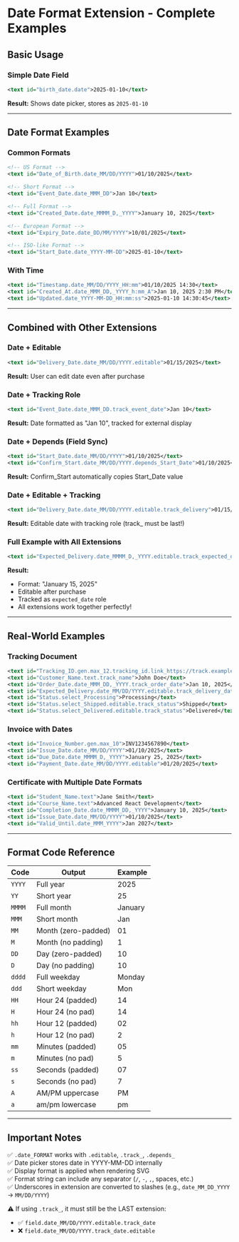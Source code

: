 # Date Format Extension - Complete Examples

## Basic Usage

### Simple Date Field
```xml
<text id="birth_date.date">2025-01-10</text>
```
**Result:** Shows date picker, stores as `2025-01-10`

---

## Date Format Examples

### Common Formats
```xml
<!-- US Format -->
<text id="Date_of_Birth.date_MM/DD/YYYY">01/10/2025</text>

<!-- Short Format -->
<text id="Event_Date.date_MMM_DD">Jan 10</text>

<!-- Full Format -->
<text id="Created_Date.date_MMMM_D,_YYYY">January 10, 2025</text>

<!-- European Format -->
<text id="Expiry_Date.date_DD/MM/YYYY">10/01/2025</text>

<!-- ISO-like Format -->
<text id="Start_Date.date_YYYY-MM-DD">2025-01-10</text>
```

### With Time
```xml
<text id="Timestamp.date_MM/DD/YYYY_HH:mm">01/10/2025 14:30</text>
<text id="Created_At.date_MMM_DD,_YYYY_h:mm_A">Jan 10, 2025 2:30 PM</text>
<text id="Updated.date_YYYY-MM-DD_HH:mm:ss">2025-01-10 14:30:45</text>
```

---

## Combined with Other Extensions

### Date + Editable
```xml
<text id="Delivery_Date.date_MM/DD/YYYY.editable">01/15/2025</text>
```
**Result:** User can edit date even after purchase

### Date + Tracking Role
```xml
<text id="Event_Date.date_MMM_DD.track_event_date">Jan 10</text>
```
**Result:** Date formatted as "Jan 10", tracked for external display

### Date + Depends (Field Sync)
```xml
<text id="Start_Date.date_MM/DD/YYYY">01/10/2025</text>
<text id="Confirm_Start.date_MM/DD/YYYY.depends_Start_Date">01/10/2025</text>
```
**Result:** Confirm_Start automatically copies Start_Date value

### Date + Editable + Tracking
```xml
<text id="Delivery_Date.date_MM/DD/YYYY.editable.track_delivery">01/15/2025</text>
```
**Result:** Editable date with tracking role (track_ must be last!)

### Full Example with All Extensions
```xml
<text id="Expected_Delivery.date_MMMM_D,_YYYY.editable.track_expected_date">January 15, 2025</text>
```
**Result:** 
- Format: "January 15, 2025"
- Editable after purchase
- Tracked as `expected_date` role
- All extensions work together perfectly!

---

## Real-World Examples

### Tracking Document
```xml
<text id="Tracking_ID.gen.max_12.tracking_id.link_https://track.example.com">TRK123456789</text>
<text id="Customer_Name.text.track_name">John Doe</text>
<text id="Order_Date.date_MMM_DD,_YYYY.track_order_date">Jan 10, 2025</text>
<text id="Expected_Delivery.date_MM/DD/YYYY.editable.track_delivery_date">01/15/2025</text>
<text id="Status.select_Processing">Processing</text>
<text id="Status.select_Shipped.editable.track_status">Shipped</text>
<text id="Status.select_Delivered.editable.track_status">Delivered</text>
```

### Invoice with Dates
```xml
<text id="Invoice_Number.gen.max_10">INV1234567890</text>
<text id="Issue_Date.date_MM/DD/YYYY">01/10/2025</text>
<text id="Due_Date.date_MMMM_D,_YYYY">January 25, 2025</text>
<text id="Payment_Date.date_MM/DD/YYYY.editable">01/20/2025</text>
```

### Certificate with Multiple Date Formats
```xml
<text id="Student_Name.text">Jane Smith</text>
<text id="Course_Name.text">Advanced React Development</text>
<text id="Completion_Date.date_MMMM_DD,_YYYY">January 10, 2025</text>
<text id="Issue_Date.date_MM/DD/YYYY">01/10/2025</text>
<text id="Valid_Until.date_MMM_YYYY">Jan 2027</text>
```

---

## Format Code Reference

| Code | Output | Example |
|------|--------|---------|
| `YYYY` | Full year | 2025 |
| `YY` | Short year | 25 |
| `MMMM` | Full month | January |
| `MMM` | Short month | Jan |
| `MM` | Month (zero-padded) | 01 |
| `M` | Month (no padding) | 1 |
| `DD` | Day (zero-padded) | 10 |
| `D` | Day (no padding) | 10 |
| `dddd` | Full weekday | Monday |
| `ddd` | Short weekday | Mon |
| `HH` | Hour 24 (padded) | 14 |
| `H` | Hour 24 (no pad) | 14 |
| `hh` | Hour 12 (padded) | 02 |
| `h` | Hour 12 (no pad) | 2 |
| `mm` | Minutes (padded) | 05 |
| `m` | Minutes (no pad) | 5 |
| `ss` | Seconds (padded) | 07 |
| `s` | Seconds (no pad) | 7 |
| `A` | AM/PM uppercase | PM |
| `a` | am/pm lowercase | pm |

---

## Important Notes

✅ `.date_FORMAT` works with `.editable`, `.track_`, `.depends_`  
✅ Date picker stores date in YYYY-MM-DD internally  
✅ Display format is applied when rendering SVG  
✅ Format string can include any separator (`/`, `-`, `,`, spaces, etc.)  
✅ Underscores in extension are converted to slashes (e.g., `date_MM_DD_YYYY` → `MM/DD/YYYY`)  

⚠️ If using `.track_`, it must still be the LAST extension:
- ✅ `field.date_MM/DD/YYYY.editable.track_date`
- ❌ `field.date_MM/DD/YYYY.track_date.editable`


